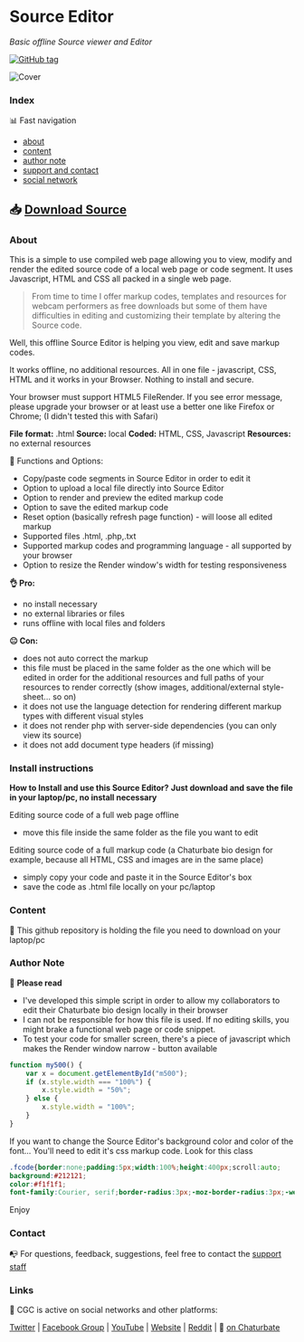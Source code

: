 # Source Editor 
*Basic offline Source viewer and Editor*

[![GitHub tag](https://img.shields.io/github/tag/expressjs/express.svg)](https://github.com/cssmfc/obs/releases/tag/v1.0.Editor)


![Cover](https://raw.githubusercontent.com/cssmfc/obs/master/source_editor_tool/cgc_cover_source_editor.jpg)


### Index

:bar_chart: Fast navigation

* [about](README.md#about)
* [content](README.md#content)
* [author note](README.md#author-note)
* [support and contact](README.md#contact)
* [social network](README.md#links)

## :inbox_tray: [Download Source](https://github.com/cssmfc/obs/releases/tag/v1.0.Editor)

### About
This is a simple to use compiled web page allowing you to view, modify and render the edited source code of a local web page or code segment.
It uses Javascript, HTML and CSS all packed in a single web page.

> From time to time I offer markup codes, templates and resources for webcam performers as free downloads but some of them have  difficulties in editing and customizing their template by altering the Source code.

Well, this offline Source Editor is helping you view, edit and save markup codes.

It works offline, no additional resources. All in one file - javascript, CSS, HTML and it works in your Browser. Nothing to install and secure.

Your browser must support HTML5 FileRender. If you see error message, please upgrade your browser or at least use a better one like Firefox or Chrome; 
(I didn't tested this with Safari)
 

**File format:** .html
**Source:** local
**Coded:** HTML, CSS, Javascript
**Resources:** no external resources


:wrench: Functions and Options:
- Copy/paste code segments in Source Editor in order to edit it
- Option to upload a local file directly into Source Editor
- Option to render and preview the edited markup code
- Option to save the edited markup code 
- Reset option (basically refresh page function) - will loose all edited markup
- Supported files .html, .php,.txt
- Supported markup codes and programming language - all supported by your browser
- Option to resize the Render window's width for testing responsiveness  

**:ok_hand: Pro:**
- no install necessary
- no external libraries or files
- runs offline with local files and folders


**:neutral_face: Con:**
- does not auto correct the markup
- this file must be placed in the same folder as the one which will be edited in order for the additional resources and full paths of your resources to render correctly (show images, additional/external style-sheet... so on)
- it does not use the language detection for rendering different markup types with different visual styles
- it does not render php with server-side dependencies (you can only view its source)
- it does not add document type headers (if missing)

### Install instructions
**How to Install and use this Source Editor?**
**Just download and save the file in your laptop/pc, no install necessary**

Editing source code of a full web page offline
- move this file inside the same folder as the file you want to edit

Editing source code of a full markup code (a Chaturbate bio design for example, because all HTML, CSS and images are in the same place)
- simply copy your code and paste it in the Source Editor's box
- save the code as .html file locally on your pc/laptop 



### Content

:open_file_folder: This github repository is holding the file you need to download on your laptop/pc


### Author Note

:memo: **Please read**
* I've developed this simple script in order to allow my collaborators to edit their Chaturbate bio design locally in their browser
* I can not be responsible for how this file is used. If no editing skills, you might brake a functional web page or code snippet.
* To test your code for smaller screen, there's a piece of javascript which makes the Render window narrow - button available 

```javascript
function my500() {
    var x = document.getElementById("m500");
	if (x.style.width === "100%") {
        x.style.width = "50%";
    } else {
        x.style.width = "100%";
    }
}
```

If you want to change the Source Editor's background color and color of the font... You'll need to edit it's css markup code. Look for this class

```css
.fcode{border:none;padding:5px;width:100%;height:400px;scroll:auto;
background:#212121;
color:#f1f1f1;
font-family:Courier, serif;border-radius:3px;-moz-border-radius:3px;-webkit-border-radius:3px;}
```
Enjoy


### Contact

:mailbox_with_no_mail: For questions, feedback, suggestions, feel free to contact the [support staff](https://camgirl.cloud/contact/) 


### Links 

:link: CGC is active on social networks and other platforms:

[Twitter](https://www.twitter.com/CSSMFC) | [Facebook Group](https://www.facebook.com/groups/xniteproductions/) | [YouTube](https://www.youtube.com/channel/UCbJQMNUNpK1Pt-uGyOq7iQw) | [Website](https://camgirl.cloud/) | [Reddit](https://www.reddit.com/r/CamgirlLiveEditor/) | :underage: [on Chaturbate](https://chaturbate.com/redglove/)
